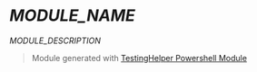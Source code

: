 # _MODULE_NAME_

_MODULE_DESCRIPTION_

> Module generated with [TestingHelper Powershell Module](https://www.powershellgallery.com/packages/TestingHelper/)